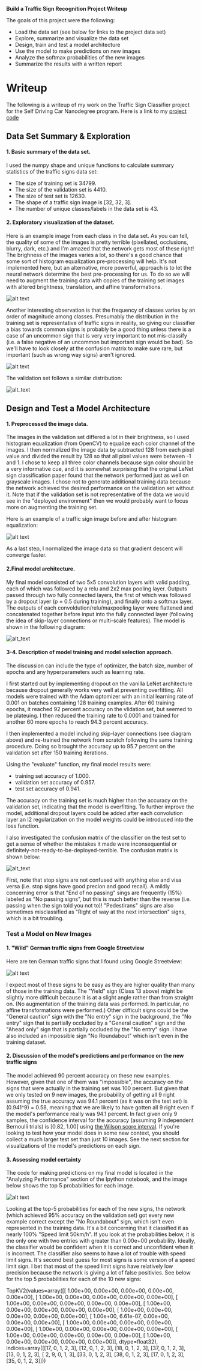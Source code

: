 **Build a Traffic Sign Recognition Project Writeup**

The goals of this project were the following:
* Load the data set (see below for links to the project data set)
* Explore, summarize and visualize the data set
* Design, train and test a model architecture
* Use the model to make predictions on new images
* Analyze the softmax probabilities of the new images
* Summarize the results with a written report


[//]: # (Image References)

[imageAllClasses]: ./writeup_files/class_examples_2.png "One example of each sign class."
[imageClassDistribution]: ./writeup_files/frequency_of_classes_training_set.png "Distribution of training examples."
[imageClassDistributionValid]: ./writeup_files/frequency_of_classes_validation_set.png "Distribution of validation examples."
[imageHistogramEqualization]: ./writeup_files/histogram_equalization_example.png "Distribution of validation examples."
[imageNetworkDiagram]: ./writeup_files/network_diagram.png "Diagram of the network used to classifiy German street signs."
[imageConfusionMatrix]: ./writeup_files/confusion_matrix_norm_testset.png "Confusion matrix for the final model on the test set."
[imageOwnExamples]: ./writeup_files/own_example_collage.png "German street signs from the wild."
[imageExamplesTop5Predictions]: ./writeup_files/top_5_probs_own_examples.png "Top 5 predictions for each new example image."

# Writeup

The following is a writeup of my work on the Traffic Sign Classifier project for the Self Driving Car Nanodegree program.  Here is a link to my [project code](https://github.com/marcbadger/CarND-Traffic-Sign-Classifier-Project/blob/master/Badger_2017_Traffic_Sign_Classifier.ipynb)

## Data Set Summary & Exploration

#### 1. Basic summary of the data set.

I used the numpy shape and unique functions to calculate summary statistics of the traffic
signs data set:

* The size of training set is 34799.
* The size of the validation set is 4410.
* The size of test set is 12630.
* The shape of a traffic sign image is [32, 32, 3].
* The number of unique classes/labels in the data set is 43.

#### 2. Exploratory visualization of the dataset.

Here is an example image from each class in the data set.  As you can tell, the quality of some of the images is pretty terrible (pixellated, occlusions, blurry, dark, etc.) and I'm amazed that the network gets most of these right!  The brighness of the images varies a lot, so there's a good chance that some sort of histogram equalization pre-processing will help.  It's not implemented here, but an alternative, more powerful, approach is to let the neural network determine the best pre-processing for us.  To do so we will need to augment the training data with copies of the training set images with altered brightness, translation, and affine transformations.

![alt text][imageAllClasses]

Another interesting observation is that the frequency of classes varies by an order of magnitude among classes. Presumably the distribution in the training set is representative of traffic signs in reality, so giving our classifier a bias towards common signs is probably be a good thing unless there is a case of an uncommon sign that is very very important to not mis-classify (i.e. a false negative of an uncommon but important sign would be bad). So we'll have to look closely at the confusion matrix to make sure rare, but important (such as wrong way signs) aren't ignored.

![alt text][imageClassDistribution]

The validation set follows a similar distribution:

![alt_text][imageClassDistributionValid]

## Design and Test a Model Architecture

#### 1. Preprocessed the image data.

The images in the validation set differed a lot in their brightness, so I used histogram equalization (from OpenCV) to equalize each color channel of the images.  I then normalized the image data by subtracted 128 from each pixel value and divided the result by 128 so that all pixel values were between -1 and 1.  I chose to keep all three color channels because sign color should be a very informative cue, and it is somewhat surprising that the original LeNet sign classification paper found that the network performed just as well on grayscale images. I chose not to generate additional training data because the network achieved the desired performance on the validation set without it.  Note that if the validation set is not representative of the data we would see in the "deployed environment" then we would probably want to focus more on augmenting the training set.

Here is an example of a traffic sign image before and after histogram equalization:

![alt text][imageHistogramEqualization]

As a last step, I normalized the image data so that gradient descent will converge faster.

#### 2.Final model architecture.

My final model consisted of two 5x5 convolution layers with valid padding, each of which was followed by a relu and 2x2 max pooling layer.  Outputs passed through two fully connected layers, the first of which was followed by a dropout layer (p = 0.5 during training), and finally onto a softmax layer.  The outputs of each convoldution/relu/maxpooling layer were flattened and concatenated together before input into the fully connected layer (following the idea of skip-layer connections or multi-scale features).  The model is shown in the following diagram:

![alt_text][imageNetworkDiagram]
 
#### 3-4. Description of model training and model selection approach.

The discussion can include the type of optimizer, the batch size, number of epochs and any hyperparameters such as learning rate.

I first started out by implementing dropout on the vanilla LeNet architecture because dropout generally works very well at preventing overfitting.  All models were trained with the Adam optomizer with an initial learning rate of 0.001 on batches containing 128 training examples.  After 60 training epochs, it reached 92 percent accuracy on the vlidation set, but seemed to be plateuing.  I then reduced the training rate to 0.0001 and trained for another 60 more epochs to reach 94.3 percent accuracy.

I then implemented a model including skip-layer connections (see diagram above) and re-trained the network from scratch following the same training procedure.  Doing so brought the accuracy up to 95.7 percent on the validation set after 150 training iterations.

Using the "evaluate" function, my final model results were:
* training set accuracy of 1.000.
* validation set accuracy of 0.957.
* test set accuracy of 0.941.

The accuracy on the training set is much higher than the accuracy on the validation set, indicating that the model is overfitting.  To further improve the model, additional dropout layers could be added after each convolution layer an l2 regularization on the model weights could be introduced into the loss function.

I also investigated the confusion matrix of the classifier on the test set to get a sense of whether the mistakes it made were inconsequential or definitely-not-ready-to-be-deployed-terrible.  The confusion matrix is shown below:


![alt_text][imageConfusionMatrix]

First, note that stop signs are not confused with anything else and visa versa (i.e. stop signs have good precion and good recall). A mildly concerning error is that "End of no passing" sings are frequently (15%) labeled as "No passing signs", but this is much better than the reverse (i.e. passing when the sign told you not to)! "Pedestirans" signs are also sometimes misclassified as "Right of way at the next intersection" signs, which is a bit troubling.

### Test a Model on New Images

#### 1. "Wild" German traffic signs from Google Streetview

Here are ten German traffic signs that I found using Google Streetview:

![alt text][imageOwnExamples]

I expect most of these signs to be easy as they are higher quality than many of those in the training data. The "Yield" sign (Class 13 above) might be slightly more difficult because it is at a slight angle rather than from straight on. (No augmentation of the training data was performed. In particular, no affine transformations were performed.) Other difficult signs could be the "General caution" sign with the "No entry" sign in the background, the "No entry" sign that is partially occluded by a "General caution" sign and the "Ahead only" sign that is partially occluded by the "No entry" sign. I have also included an impossible sign "No Roundabout" which isn't even in the training dataset.

#### 2. Discussion of the model's predictions and performance on the new traffic signs

The model achieved 90 percent accuracy on these new examples. However, given that one of them was "impossible", the accuracy on the signs that were actually in the training set was 100 percent.  But given that we only tested on 9 new images, the probability of getting all 9 right assuming the true accuracy was 94.1 percent (as it was on the test set) is (0.941^9) = 0.58, meaning that we are likely to have gotten all 9 right even if the model's performance really was 94.1 percent.  In fact given only 9 samples, the confidence interval for the accuracy (assuming 9 independent Bernoulli trials) is [0.82, 1.00] using [the Wilson score interval](https://en.wikipedia.org/wiki/Binomial_proportion_confidence_interval).  If you're looking to test how your model does in some new context, you should collect a much larger test set than just 10 images.  See the next section for visualizations of the model's predictions on each sign.

#### 3. Assessing model certainty

The code for making predictions on my final model is located in the "Analyzing Performance" section of the Ipython notebook, and the image below shows the top 5 probabilities for each image.

![alt text][imageExamplesTop5Predictions]

Looking at the top-5 probabilities for each of the new signs, the network (which achieved 95% accuracy on the validation set) got every new example correct except the "No Roundabout" sign, which isn't even represented in the training data. It's a bit concerning that it classified it as nearly 100% "Speed limit 50km/h". If you look at the probabilities below, it is the only one with two entries with greater than 0.00e+00 probability. Ideally, the classifier would be confident when it is correct and unconfident when it is incorrect. The classifier also seems to have a lot of trouble with speed limit signs. It's second best guess for most signs is some version of a speed limit sign. I bet that most of the speed limit signs have relatively low precision because the network is giving a lot of false positivies.  See below for the top 5 probabilities for each of the 10 new signs:

TopKV2(values=array([[  1.00e+00,   0.00e+00,   0.00e+00,   0.00e+00,   0.00e+00],
       [  1.00e+00,   0.00e+00,   0.00e+00,   0.00e+00,   0.00e+00],
       [  1.00e+00,   0.00e+00,   0.00e+00,   0.00e+00,   0.00e+00],
       [  1.00e+00,   0.00e+00,   0.00e+00,   0.00e+00,   0.00e+00],
       [  1.00e+00,   0.00e+00,   0.00e+00,   0.00e+00,   0.00e+00],
       [  1.00e+00,   6.61e-07,   0.00e+00,   0.00e+00,   0.00e+00],
       [  1.00e+00,   0.00e+00,   0.00e+00,   0.00e+00,   0.00e+00],
       [  1.00e+00,   0.00e+00,   0.00e+00,   0.00e+00,   0.00e+00],
       [  1.00e+00,   0.00e+00,   0.00e+00,   0.00e+00,   0.00e+00],
       [  1.00e+00,   0.00e+00,   0.00e+00,   0.00e+00,   0.00e+00]], dtype=float32), indices=array([[17,  0,  1,  2,  3],
       [12,  0,  1,  2,  3],
       [18,  0,  1,  2,  3],
       [37,  0,  1,  2,  3],
       [13,  0,  1,  2,  3],
       [ 2,  9,  0,  1,  3],
       [33,  0,  1,  2,  3],
       [38,  0,  1,  2,  3],
       [17,  0,  1,  2,  3],
       [35,  0,  1,  2,  3]]))

